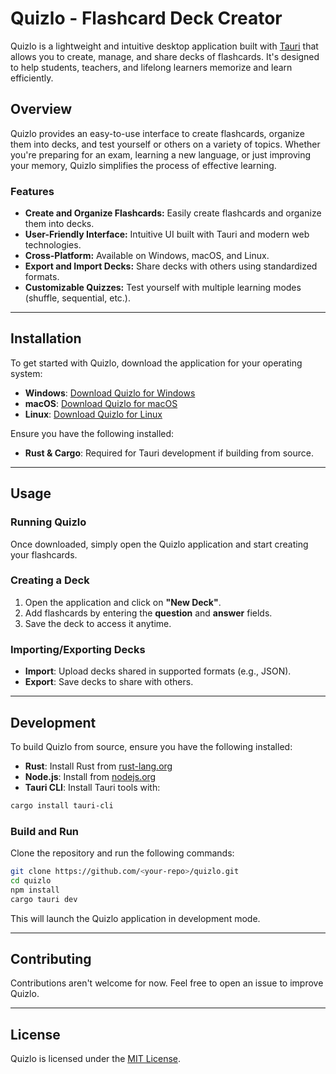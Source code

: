 # Quizlo - Flashcard Deck Creator

Quizlo is a lightweight and intuitive desktop application built with [Tauri](https://tauri.app/) that allows you to create, manage, and share decks of flashcards. It's designed to help students, teachers, and lifelong learners memorize and learn efficiently.

## Overview
Quizlo provides an easy-to-use interface to create flashcards, organize them into decks, and test yourself or others on a variety of topics. Whether you're preparing for an exam, learning a new language, or just improving your memory, Quizlo simplifies the process of effective learning.

### Features
- **Create and Organize Flashcards:** Easily create flashcards and organize them into decks.
- **User-Friendly Interface:** Intuitive UI built with Tauri and modern web technologies.
- **Cross-Platform:** Available on Windows, macOS, and Linux.
- **Export and Import Decks:** Share decks with others using standardized formats.
- **Customizable Quizzes:** Test yourself with multiple learning modes (shuffle, sequential, etc.).

---

## Installation
To get started with Quizlo, download the application for your operating system:

- **Windows**: [Download Quizlo for Windows](#)
- **macOS**: [Download Quizlo for macOS](#)
- **Linux**: [Download Quizlo for Linux](#)

Ensure you have the following installed:
- **Rust & Cargo**: Required for Tauri development if building from source.

---

## Usage
### Running Quizlo
Once downloaded, simply open the Quizlo application and start creating your flashcards.

### Creating a Deck
1. Open the application and click on **"New Deck"**.
2. Add flashcards by entering the **question** and **answer** fields.
3. Save the deck to access it anytime.

### Importing/Exporting Decks
- **Import**: Upload decks shared in supported formats (e.g., JSON).
- **Export**: Save decks to share with others.

---

## Development
To build Quizlo from source, ensure you have the following installed:
- **Rust**: Install Rust from [rust-lang.org](https://www.rust-lang.org/)
- **Node.js**: Install from [nodejs.org](https://nodejs.org/)
- **Tauri CLI**: Install Tauri tools with:

```bash
cargo install tauri-cli
```

### Build and Run
Clone the repository and run the following commands:

```bash
git clone https://github.com/<your-repo>/quizlo.git
cd quizlo
npm install
cargo tauri dev
```

This will launch the Quizlo application in development mode.


---

## Contributing
Contributions aren't welcome for now. Feel free to open an issue to improve Quizlo.

---

## License
Quizlo is licensed under the [MIT License](LICENSE).
